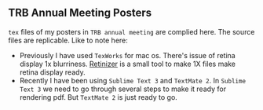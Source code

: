 ## TRB Annual Meeting Posters

`tex` files of my posters in `TRB annual meeting` are complied here. The source files are replicable. Like to note here:
* Previously I have used `TexWorks` for mac os. There's issue of retina display 1x blurriness. [Retinizer](http://retinizer.mikelpr.com) is a small tool to make 1X files make retina display ready.
* Recently I have been using `Sublime Text 3` and `TextMate 2`. In `Sublime Text 3` we need to go through several steps to make it ready for rendering pdf. But `TextMate 2` is just ready to go.